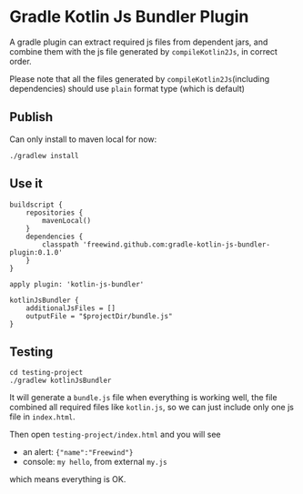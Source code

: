 Gradle Kotlin Js Bundler Plugin
===============================

A gradle plugin can extract required js files from dependent jars, and combine them with the js file generated by `compileKotlin2Js`, in correct order.

Please note that all the files generated by `compileKotlin2Js`(including dependencies) should use `plain` format type (which is default)

Publish
-------

Can only install to maven local for now:

```
./gradlew install
```

Use it
------

```
buildscript {
    repositories {
        mavenLocal()
    }
    dependencies {
        classpath 'freewind.github.com:gradle-kotlin-js-bundler-plugin:0.1.0'
    }
}

apply plugin: 'kotlin-js-bundler'

kotlinJsBundler {
    additionalJsFiles = []
    outputFile = "$projectDir/bundle.js"
}
```

Testing
-------

```
cd testing-project
./gradlew kotlinJsBundler
```

It will generate a `bundle.js` file when everything is working well, the file combined all required files like `kotlin.js`, so we can just include only one js file in `index.html`.

Then open `testing-project/index.html` and you will see

- an alert: `{"name":"Freewind"}`
- console: `my hello`, from external `my.js`

which means everything is OK.

